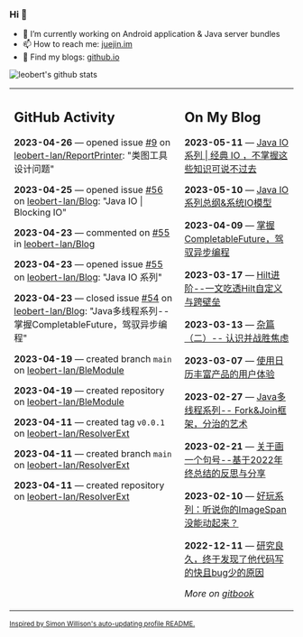 ### Hi 👋

<!--
**leobert-lan/leobert-lan** is a ✨ _special_ ✨ repository because its `README.md` (this file) appears on your GitHub profile.

Here are some ideas to get you started:

- 🔭 I’m currently working on ...
- 🌱 I’m currently learning ...
- 👯 I’m looking to collaborate on ...
- 🤔 I’m looking for help with ...
- 💬 Ask me about ...
- 📫 How to reach me: ...
- 😄 Pronouns: ...
- ⚡ Fun fact: ...
-->

- 🔭 I’m currently working on Android application & Java server bundles
- 📫 How to reach me: [juejin.im](https://juejin.cn/user/2066737589654327)
- 👀 Find my blogs: [github.io](https://leobert-lan.github.io/)


![leobert's github stats](https://github-readme-stats.vercel.app/api?username=leobert-lan&show_icons=true&count_private=true)

<table><tr><td valign="top" width="60%">

## GitHub Activity
<!-- githubActivity starts -->
**2023-04-26** — opened issue [#9](https://github.com/leobert-lan/ReportPrinter/issues/9) on [leobert-lan/ReportPrinter](https://github.com/leobert-lan/ReportPrinter): "类图工具设计问题"

**2023-04-25** — opened issue [#56](https://github.com/leobert-lan/Blog/issues/56) on [leobert-lan/Blog](https://github.com/leobert-lan/Blog): "Java IO | Blocking IO"

**2023-04-23** — commented on [#55](https://github.com/leobert-lan/Blog/issues/55#issuecomment-1518927013) in [leobert-lan/Blog](https://github.com/leobert-lan/Blog)

**2023-04-23** — opened issue [#55](https://github.com/leobert-lan/Blog/issues/55) on [leobert-lan/Blog](https://github.com/leobert-lan/Blog): "Java IO 系列"

**2023-04-23** — closed issue [#54](https://github.com/leobert-lan/Blog/issues/54) on [leobert-lan/Blog](https://github.com/leobert-lan/Blog): "Java多线程系列--掌握CompletableFuture，驾驭异步编程"

**2023-04-19** — created branch `main` on [leobert-lan/BleModule](https://github.com/leobert-lan/BleModule)

**2023-04-19** — created repository on [leobert-lan/BleModule](https://github.com/leobert-lan/BleModule)

**2023-04-11** — created tag `v0.0.1` on [leobert-lan/ResolverExt](https://github.com/leobert-lan/ResolverExt)

**2023-04-11** — created branch `main` on [leobert-lan/ResolverExt](https://github.com/leobert-lan/ResolverExt)

**2023-04-11** — created repository on [leobert-lan/ResolverExt](https://github.com/leobert-lan/ResolverExt)
<!-- githubActivity ends -->
</td><td valign="top" width="40%">

## On My Blog
<!-- blog starts -->
**2023-05-11** — [Java IO系列 | 经典 IO ，不掌握这些知识可说不过去](https://juejin.cn/post/7231804508082159675)

**2023-05-10** — [Java IO 系列总纲&系统IO模型](https://juejin.cn/post/7231540022595141693)

**2023-04-09** — [掌握CompletableFuture，驾驭异步编程](https://juejin.cn/post/7219943233799159864)

**2023-03-17** — [Hilt进阶--一文吃透Hilt自定义与跨壁垒](https://juejin.cn/post/7211400484103749687)

**2023-03-13** — [杂篇（二）-- 认识并战胜焦虑](https://juejin.cn/post/7209906063418949693)

**2023-03-07** — [使用日历丰富产品的用户体验](https://juejin.cn/post/7207648496978657341)

**2023-02-27** — [Java多线程系列-- Fork&Join框架，分治的艺术](https://juejin.cn/post/7204782377348726840)

**2023-02-21** — [关于画一个句号--基于2022年终总结的反思与分享](https://juejin.cn/post/7202445722971537465)

**2023-02-10** — [好玩系列：听说你的ImageSpan没能动起来？](https://juejin.cn/post/7197010875398635580)

**2022-12-11** — [研究良久，终于发现了他代码写的快且bug少的原因](https://juejin.cn/post/7175772997582585917)
<!-- blog ends -->
_More on [gitbook](https://leobert-lan.github.io/)_
</td></tr></table>

<sub><a href="https://simonwillison.net/2020/Jul/10/self-updating-profile-readme/">Inspired by Simon Willison's auto-updating profile README.</a></sub>